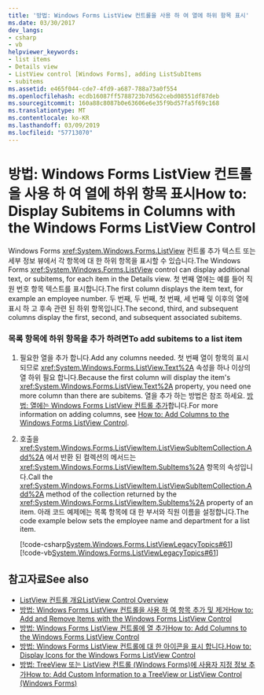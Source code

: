 ```yaml
---
title: '방법: Windows Forms ListView 컨트롤을 사용 하 여 열에 하위 항목 표시'
ms.date: 03/30/2017
dev_langs:
- csharp
- vb
helpviewer_keywords:
- list items
- Details view
- ListView control [Windows Forms], adding ListSubItems
- subitems
ms.assetid: e465f044-cde7-4fd9-a687-788a73a0f554
ms.openlocfilehash: ecdb16087ff5788723b7d562cebd08551df87deb
ms.sourcegitcommit: 160a88c8087b0e63606e6e35f9bd57fa5f69c168
ms.translationtype: MT
ms.contentlocale: ko-KR
ms.lasthandoff: 03/09/2019
ms.locfileid: "57713070"
---
```

# <a name="how-to-display-subitems-in-columns-with-the-windows-forms-listview-control"></a><span data-ttu-id="e180a-102">방법: Windows Forms ListView 컨트롤을 사용 하 여 열에 하위 항목 표시</span><span class="sxs-lookup"><span data-stu-id="e180a-102">How to: Display Subitems in Columns with the Windows Forms ListView Control</span></span>
<span data-ttu-id="e180a-103">Windows Forms <xref:System.Windows.Forms.ListView> 컨트롤 추가 텍스트 또는 세부 정보 뷰에서 각 항목에 대 한 하위 항목을 표시할 수 있습니다.</span><span class="sxs-lookup"><span data-stu-id="e180a-103">The Windows Forms <xref:System.Windows.Forms.ListView> control can display additional text, or subitems, for each item in the Details view.</span></span> <span data-ttu-id="e180a-104">첫 번째 열에는 예를 들어 직원 번호 항목 텍스트를 표시합니다.</span><span class="sxs-lookup"><span data-stu-id="e180a-104">The first column displays the item text, for example an employee number.</span></span> <span data-ttu-id="e180a-105">두 번째, 두 번째, 첫 번째, 세 번째 및 이후의 열에 표시 하 고 후속 관련 된 하위 항목입니다.</span><span class="sxs-lookup"><span data-stu-id="e180a-105">The second, third, and subsequent columns display the first, second, and subsequent associated subitems.</span></span>  
  
### <a name="to-add-subitems-to-a-list-item"></a><span data-ttu-id="e180a-106">목록 항목에 하위 항목을 추가 하려면</span><span class="sxs-lookup"><span data-stu-id="e180a-106">To add subitems to a list item</span></span>  
  
1.  <span data-ttu-id="e180a-107">필요한 열을 추가 합니다.</span><span class="sxs-lookup"><span data-stu-id="e180a-107">Add any columns needed.</span></span> <span data-ttu-id="e180a-108">첫 번째 열이 항목의 표시 되므로 <xref:System.Windows.Forms.ListView.Text%2A> 속성을 하나 이상의 열 하위 필요 합니다.</span><span class="sxs-lookup"><span data-stu-id="e180a-108">Because the first column will display the item's <xref:System.Windows.Forms.ListView.Text%2A> property, you need one more column than there are subitems.</span></span> <span data-ttu-id="e180a-109">열을 추가 하는 방법은 참조 하세요. [방법: 열에는 Windows Forms ListView 컨트롤 추가](how-to-add-columns-to-the-windows-forms-listview-control.md)합니다.</span><span class="sxs-lookup"><span data-stu-id="e180a-109">For more information on adding columns, see [How to: Add Columns to the Windows Forms ListView Control](how-to-add-columns-to-the-windows-forms-listview-control.md).</span></span>  
  
2.  <span data-ttu-id="e180a-110">호출을 <xref:System.Windows.Forms.ListViewItem.ListViewSubItemCollection.Add%2A> 에서 반환 된 컬렉션의 메서드는 <xref:System.Windows.Forms.ListViewItem.SubItems%2A> 항목의 속성입니다.</span><span class="sxs-lookup"><span data-stu-id="e180a-110">Call the <xref:System.Windows.Forms.ListViewItem.ListViewSubItemCollection.Add%2A> method of the collection returned by the <xref:System.Windows.Forms.ListViewItem.SubItems%2A> property of an item.</span></span> <span data-ttu-id="e180a-111">아래 코드 예제에는 목록 항목에 대 한 부서와 직원 이름을 설정합니다.</span><span class="sxs-lookup"><span data-stu-id="e180a-111">The code example below sets the employee name and department for a list item.</span></span>  
  
     [!code-csharp[System.Windows.Forms.ListViewLegacyTopics#61](~/samples/snippets/csharp/VS_Snippets_Winforms/System.Windows.Forms.ListViewLegacyTopics/CS/Class1.cs#61)]
     [!code-vb[System.Windows.Forms.ListViewLegacyTopics#61](~/samples/snippets/visualbasic/VS_Snippets_Winforms/System.Windows.Forms.ListViewLegacyTopics/VB/Class1.vb#61)]  
  
## <a name="see-also"></a><span data-ttu-id="e180a-112">참고자료</span><span class="sxs-lookup"><span data-stu-id="e180a-112">See also</span></span>
- [<span data-ttu-id="e180a-113">ListView 컨트롤 개요</span><span class="sxs-lookup"><span data-stu-id="e180a-113">ListView Control Overview</span></span>](listview-control-overview-windows-forms.md)
- [<span data-ttu-id="e180a-114">방법: Windows Forms ListView 컨트롤을 사용 하 여 항목 추가 및 제거</span><span class="sxs-lookup"><span data-stu-id="e180a-114">How to: Add and Remove Items with the Windows Forms ListView Control</span></span>](how-to-add-and-remove-items-with-the-windows-forms-listview-control.md)
- [<span data-ttu-id="e180a-115">방법: Windows Forms ListView 컨트롤에 열 추가</span><span class="sxs-lookup"><span data-stu-id="e180a-115">How to: Add Columns to the Windows Forms ListView Control</span></span>](how-to-add-columns-to-the-windows-forms-listview-control.md)
- [<span data-ttu-id="e180a-116">방법: Windows Forms ListView 컨트롤에 대 한 아이콘을 표시 합니다.</span><span class="sxs-lookup"><span data-stu-id="e180a-116">How to: Display Icons for the Windows Forms ListView Control</span></span>](how-to-display-icons-for-the-windows-forms-listview-control.md)
- [<span data-ttu-id="e180a-117">방법: TreeView 또는 ListView 컨트롤 (Windows Forms)에 사용자 지정 정보 추가</span><span class="sxs-lookup"><span data-stu-id="e180a-117">How to: Add Custom Information to a TreeView or ListView Control (Windows Forms)</span></span>](add-custom-information-to-a-treeview-or-listview-control-wf.md)
